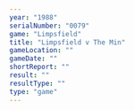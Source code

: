 ```yaml
---
year: "1988"
serialNumber: "0079" 
game: "Limpsfield"
title: "Limpsfield v The Min"
gameLocation: ""
gameDate: ""
shortReport: ""
result: ""
resultType: ""
type: "game"
---
```

